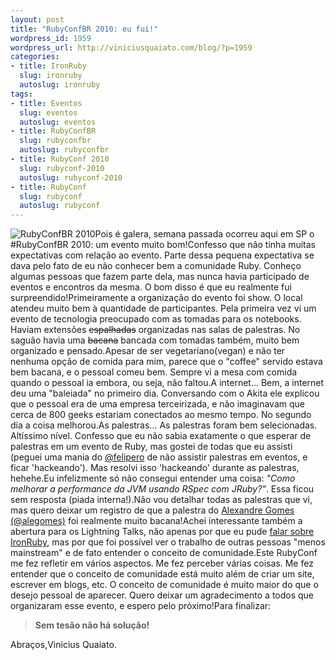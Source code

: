 ```yaml
--- 
layout: post
title: "RubyConfBR 2010: eu fui!"
wordpress_id: 1959
wordpress_url: http://viniciusquaiato.com/blog/?p=1959
categories: 
- title: IronRuby
  slug: ironruby
  autoslug: ironruby
tags: 
- title: Eventos
  slug: eventos
  autoslug: eventos
- title: RubyConfBR
  slug: rubyconfbr
  autoslug: rubyconfbr
- title: RubyConf 2010
  slug: rubyconf-2010
  autoslug: rubyconf-2010
- title: RubyConf
  slug: rubyconf
  autoslug: rubyconf
---
```

![](http://www.rubyconf.com.br/system/imgs/3/original/rubyConf_125x125_participante.gif "RubyConfBR 2010")Pois é galera, semana passada ocorreu aqui em SP o #RubyConfBR 2010: um evento muito bom!Confesso que não tinha muitas expectativas com relação ao evento. Parte dessa pequena expectativa se dava pelo fato de eu não conhecer bem a comunidade Ruby. Conheço algumas pessoas que fazem parte dela, mas nunca havia participado de eventos e encontros da mesma. O bom disso é que eu realmente fui surpreendido!Primeiramente a organização do evento foi show. O local atendeu muito bem à quantidade de participantes. Pela primeira vez vi um evento de tecnologia preocupado com as tomadas para os notebooks. Haviam extensões <del datetime="2010-10-31T03:09:05+00:00">espalhadas</del> organizadas nas salas de palestras. No saguão havia uma <del datetime="2010-11-03T13:23:28+00:00">bacana</del> bancada com tomadas também, muito bem organizado e pensado.Apesar de ser vegetariano(vegan) e não ter nenhuma opção de comida para mim, parece que o "coffee" servido estava bem bacana, e o pessoal comeu bem. Sempre vi a mesa com comida quando o pessoal ia embora, ou seja, não faltou.A internet... Bem, a internet deu uma "baleiada" no primeiro dia. Conversando com o Akita ele explicou que o pessoal era de uma empresa terceirizada, e não imaginavam que cerca de 800 geeks estariam conectados ao mesmo tempo. No segundo dia a coisa melhorou.As palestras... As palestras foram bem selecionadas. Altíssimo nível. Confesso que eu não sabia exatamente o que esperar de palestras em um evento de Ruby, mas gostei de todas que eu assisti (peguei uma mania do [@felipero](http://twitter.com/felipero) de não assistir palestras em eventos, e ficar 'hackeando'). Mas resolvi isso 'hackeando' durante as palestras, hehehe.Eu infelizmente só não consegui entender uma coisa: _"Como melhorar a performance da JVM usando RSpec com JRuby?"_. Essa ficou sem resposta (piada interna!).Não vou detalhar todas as palestras que vi, mas quero deixar um registro de que a palestra do [Alexandre Gomes (@alegomes)](http://twitter.com/alegomes) foi realmente muito bacana!Achei interessante também a abertura para os Lightning Talks, não apenas por que eu pude [falar sobre IronRuby](http://viniciusquaiato.com/blog/slides-lightning-talk-ironruby-na-rubyconfbr-2010/), mas por que foi possível ver o trabalho de outras pessoas "menos mainstream" e de fato entender o conceito de comunidade.Este RubyConf me fez refletir em vários aspectos. Me fez perceber várias coisas. Me fez entender que o conceito de comunidade está muito além de criar um site, escrever em blogs, etc. O conceito de comunidade é muito maior do que o desejo pessoal de aparecer. Quero deixar um agradecimento a todos que organizaram esse evento, e espero pelo próximo!Para finalizar:<blockquote>**Sem tesão não há solução!**</blockquote>Abraços,Vinicius Quaiato.
